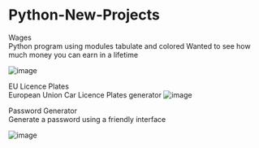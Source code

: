 # Python-New-Projects

Wages <br />
  Python program using modules tabulate and colored
  Wanted to see how much money you can earn in a lifetime

![image](https://github.com/fbdan/Python-New-Projects/assets/17932047/da9864f1-dccd-4e60-ab57-9fea8cf1336f)

EU Licence Plates <br />
  European Union Car Licence Plates generator
![image](https://github.com/fbdan/Python-New-Projects/assets/17932047/e3e2a266-65c5-4926-b47f-8a23e5bcd5a4)

Password Generator <br />
Generate a password using a friendly interface <br />

![image](https://github.com/fbdan/Python-New-Projects/assets/17932047/e2106c69-fd88-4116-9e13-f943db12d1c1)


